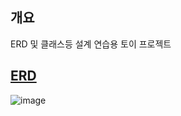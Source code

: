 ## 개요
ERD 및 클래스등 설계 연습용 토이 프로젝트

## [ERD](https://app.diagrams.net/#G1Fhp29QlgBnNLKor-aKZOc4r--74ZDode#%7B%22pageId%22%3A%22Eqs98AWkmK4LAro5ySXi%22%7D)
![image](https://github.com/seungheoni/forum/assets/32861341/52547d2d-5742-4c8d-95f6-057c094a646f)

